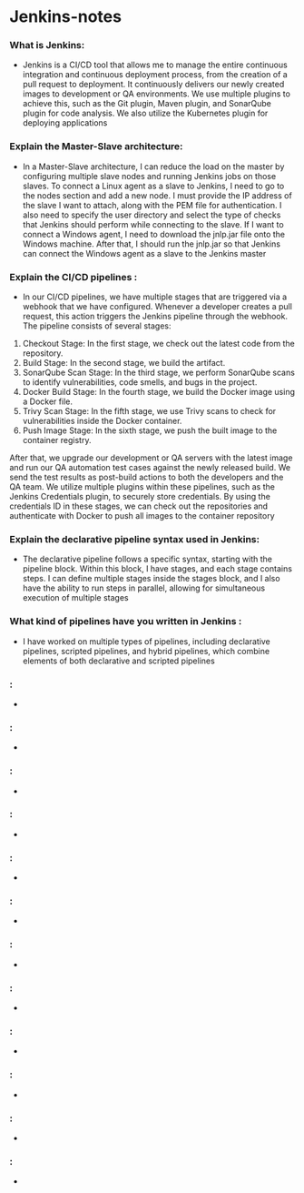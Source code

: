 # Jenkins-notes

### What is Jenkins:
* Jenkins is a CI/CD tool that allows me to manage the entire continuous integration and continuous deployment process, from the creation of a pull request to deployment. It continuously delivers our newly created images to development or QA environments. We use multiple plugins to achieve this, such as the Git plugin, Maven plugin, and SonarQube plugin for code analysis. We also utilize the Kubernetes plugin for deploying applications

### Explain the Master-Slave architecture:
* In a Master-Slave architecture, I can reduce the load on the master by configuring multiple slave nodes and running Jenkins jobs on those slaves. To connect a Linux agent as a slave to Jenkins, I need to go to the nodes section and add a new node. I must provide the IP address of the slave I want to attach, along with the PEM file for authentication. I also need to specify the user directory and select the type of checks that Jenkins should perform while connecting to the slave.
If I want to connect a Windows agent, I need to download the jnlp.jar file onto the Windows machine. After that, I should run the jnlp.jar so that Jenkins can connect the Windows agent as a slave to the Jenkins master

### Explain the CI/CD pipelines :
* In our CI/CD pipelines, we have multiple stages that are triggered via a webhook that we have configured. Whenever a developer creates a pull request, this action triggers the Jenkins pipeline through the webhook. The pipeline consists of several stages:
1.	Checkout Stage: In the first stage, we check out the latest code from the repository.
2.	Build Stage: In the second stage, we build the artifact.
3.	SonarQube Scan Stage: In the third stage, we perform SonarQube scans to identify vulnerabilities, code smells, and bugs in the project.
4.	Docker Build Stage: In the fourth stage, we build the Docker image using a Docker file.
5.	Trivy Scan Stage: In the fifth stage, we use Trivy scans to check for vulnerabilities inside the Docker container.
6.	Push Image Stage: In the sixth stage, we push the built image to the container registry.

After that, we upgrade our development or QA servers with the latest image and run our QA automation test cases against the newly released build. We send the test results as post-build actions to both the developers and the QA team.
We utilize multiple plugins within these pipelines, such as the Jenkins Credentials plugin, to securely store credentials. By using the credentials ID in these stages, we can check out the repositories and authenticate with Docker to push all images to the container repository

### Explain the declarative pipeline syntax used in Jenkins:
* The declarative pipeline follows a specific syntax, starting with the pipeline block. Within this block, I have stages, and each stage contains steps. I can define multiple stages inside the stages block, and I also have the ability to run steps in parallel, allowing for simultaneous execution of multiple stages

### What kind of pipelines have you written in Jenkins :
* I have worked on multiple types of pipelines, including declarative pipelines, scripted pipelines, and hybrid pipelines, which combine elements of both declarative and scripted pipelines

### :
*

### :
*

### :
*

### :
*
### :
*
### :
*
### :
*

### :
*

### :
*

### :
*

### :
*

### :
*

